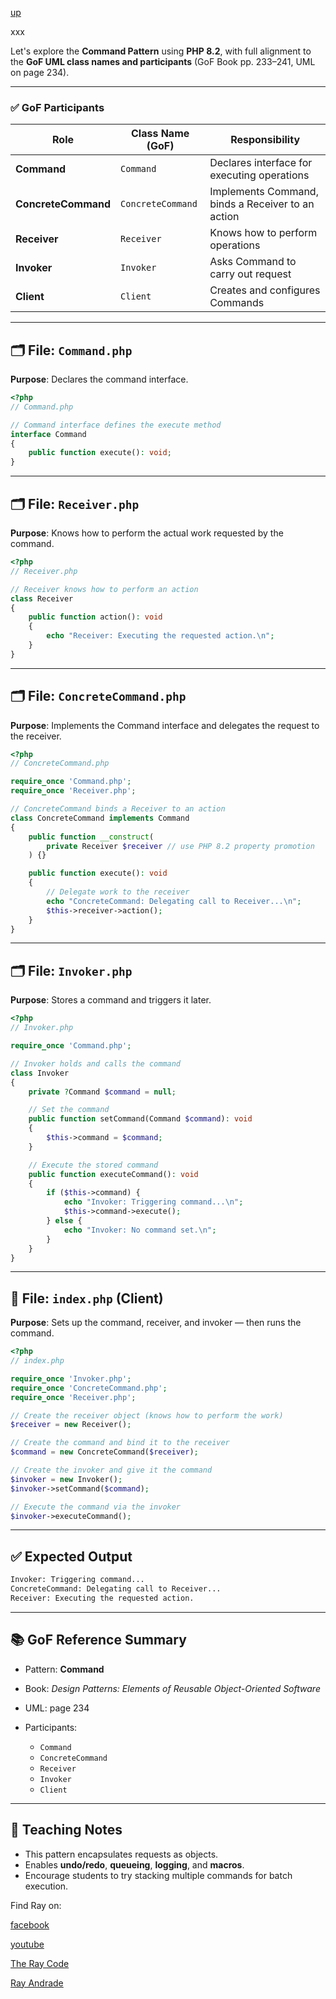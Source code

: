 [up](../README.md)

xxx

Let's explore the **Command Pattern** using **PHP 8.2**, with full alignment to the **GoF UML class names and participants** (GoF Book pp. 233–241, UML on page 234).

---

### ✅ GoF Participants

| Role                | Class Name (GoF)  | Responsibility                                    |
| ------------------- | ----------------- | ------------------------------------------------- |
| **Command**         | `Command`         | Declares interface for executing operations       |
| **ConcreteCommand** | `ConcreteCommand` | Implements Command, binds a Receiver to an action |
| **Receiver**        | `Receiver`        | Knows how to perform operations                   |
| **Invoker**         | `Invoker`         | Asks Command to carry out request                 |
| **Client**          | `Client`          | Creates and configures Commands                   |

---

## 🗂️ File: `Command.php`

**Purpose**:
Declares the command interface.

```php
<?php
// Command.php

// Command interface defines the execute method
interface Command
{
    public function execute(): void;
}
```

---

## 🗂️ File: `Receiver.php`

**Purpose**:
Knows how to perform the actual work requested by the command.

```php
<?php
// Receiver.php

// Receiver knows how to perform an action
class Receiver
{
    public function action(): void
    {
        echo "Receiver: Executing the requested action.\n";
    }
}
```

---

## 🗂️ File: `ConcreteCommand.php`

**Purpose**:
Implements the Command interface and delegates the request to the receiver.

```php
<?php
// ConcreteCommand.php

require_once 'Command.php';
require_once 'Receiver.php';

// ConcreteCommand binds a Receiver to an action
class ConcreteCommand implements Command
{
    public function __construct(
        private Receiver $receiver // use PHP 8.2 property promotion
    ) {}

    public function execute(): void
    {
        // Delegate work to the receiver
        echo "ConcreteCommand: Delegating call to Receiver...\n";
        $this->receiver->action();
    }
}
```

---

## 🗂️ File: `Invoker.php`

**Purpose**:
Stores a command and triggers it later.

```php
<?php
// Invoker.php

require_once 'Command.php';

// Invoker holds and calls the command
class Invoker
{
    private ?Command $command = null;

    // Set the command
    public function setCommand(Command $command): void
    {
        $this->command = $command;
    }

    // Execute the stored command
    public function executeCommand(): void
    {
        if ($this->command) {
            echo "Invoker: Triggering command...\n";
            $this->command->execute();
        } else {
            echo "Invoker: No command set.\n";
        }
    }
}
```

---

## 🚀 File: `index.php` (Client)

**Purpose**:
Sets up the command, receiver, and invoker — then runs the command.

```php
<?php
// index.php

require_once 'Invoker.php';
require_once 'ConcreteCommand.php';
require_once 'Receiver.php';

// Create the receiver object (knows how to perform the work)
$receiver = new Receiver();

// Create the command and bind it to the receiver
$command = new ConcreteCommand($receiver);

// Create the invoker and give it the command
$invoker = new Invoker();
$invoker->setCommand($command);

// Execute the command via the invoker
$invoker->executeCommand();
```

---

## ✅ Expected Output

```bash
Invoker: Triggering command...
ConcreteCommand: Delegating call to Receiver...
Receiver: Executing the requested action.
```

---

## 📚 GoF Reference Summary

* Pattern: **Command**
* Book: *Design Patterns: Elements of Reusable Object-Oriented Software*
* UML: page 234
* Participants:

  * `Command`
  * `ConcreteCommand`
  * `Receiver`
  * `Invoker`
  * `Client`

---

## 🧠 Teaching Notes

* This pattern encapsulates requests as objects.
* Enables **undo/redo**, **queueing**, **logging**, and **macros**.
* Encourage students to try stacking multiple commands for batch execution.



Find Ray on:

[facebook](https://www.facebook.com/TheRayCode/)

[youtube](https://www.youtube.com/TheRayCode/)

[The Ray Code](https://www.TheRayCode.com)

[Ray Andrade](https://www.RayAndrade.org)
